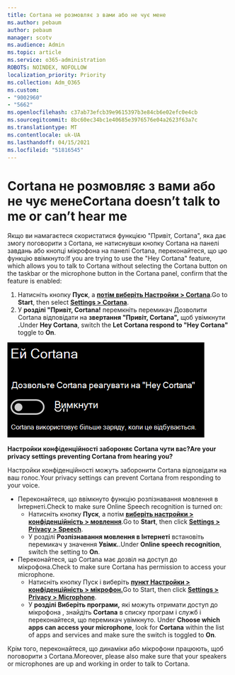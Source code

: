 ```yaml
---
title: Cortana не розмовляє з вами або не чує мене
ms.author: pebaum
author: pebaum
manager: scotv
ms.audience: Admin
ms.topic: article
ms.service: o365-administration
ROBOTS: NOINDEX, NOFOLLOW
localization_priority: Priority
ms.collection: Adm_O365
ms.custom:
- "9002960"
- "5662"
ms.openlocfilehash: c37ab73efcb39e9615397b3e84cb6e02efc0e4cb
ms.sourcegitcommit: 8bc60ec34bc1e40685e3976576e04a2623f63a7c
ms.translationtype: MT
ms.contentlocale: uk-UA
ms.lasthandoff: 04/15/2021
ms.locfileid: "51816545"
---
```

# <a name="cortana-doesnt-talk-to-me-or-cant-hear-me"></a><span data-ttu-id="1b145-102">Cortana не розмовляє з вами або не чує мене</span><span class="sxs-lookup"><span data-stu-id="1b145-102">Cortana doesn’t talk to me or can’t hear me</span></span>

<span data-ttu-id="1b145-103">Якщо ви намагаєтеся скористатися функцією "Привіт, Cortana", яка дає змогу поговорити з Cortana, не натиснувши кнопку Cortana на панелі завдань або кнопці мікрофона на панелі Cortana, переконайтеся, що цю функцію ввімкнуто:</span><span class="sxs-lookup"><span data-stu-id="1b145-103">If you are trying to use the "Hey Cortana" feature, which allows you to talk to Cortana without selecting the Cortana button on the taskbar or the microphone button in the Cortana panel, confirm that the feature is enabled:</span></span>

1. <span data-ttu-id="1b145-104">Натисніть кнопку **Пуск**, а **[потім виберіть Настройки > Cortana](ms-settings:cortana?activationSource=GetHelp)**.</span><span class="sxs-lookup"><span data-stu-id="1b145-104">Go to **Start**, then select **[Settings > Cortana](ms-settings:cortana?activationSource=GetHelp)**.</span></span>
2. <span data-ttu-id="1b145-105">У **розділі "Привіт, Cortana!** перемкніть перемикач Дозволити Cortana відповідати на **звертання "Привіт, Cortana",** щоб увімкнути **.**</span><span class="sxs-lookup"><span data-stu-id="1b145-105">Under **Hey Cortana**, switch the **Let Cortana respond to "Hey Cortana"** toggle to **On**.</span></span>

![Привіт, Cortana!](media/hey-cortana.png)

<span data-ttu-id="1b145-107">**Настройки конфіденційності забороняє Cortana чути вас?**</span><span class="sxs-lookup"><span data-stu-id="1b145-107">**Are your privacy settings preventing Cortana from hearing you?**</span></span>

<span data-ttu-id="1b145-108">Настройки конфіденційності можуть заборонити Cortana відповідати на ваш голос.</span><span class="sxs-lookup"><span data-stu-id="1b145-108">Your privacy settings can prevent Cortana from responding to your voice.</span></span>
- <span data-ttu-id="1b145-109">Переконайтеся, що ввімкнуто функцію розпізнавання мовлення в Інтернеті.</span><span class="sxs-lookup"><span data-stu-id="1b145-109">Check to make sure Online Speech recognition is turned on:</span></span>
    - <span data-ttu-id="1b145-110">Натисніть кнопку **Пуск**, а потім **[виберіть настройки > конфіденційність > мовлення](ms-settings:privacy-speech?activationSource=GetHelp)**.</span><span class="sxs-lookup"><span data-stu-id="1b145-110">Go to **Start**, then click **[Settings > Privacy > Speech](ms-settings:privacy-speech?activationSource=GetHelp)**.</span></span>
    - <span data-ttu-id="1b145-111">У розділі **Розпізнавання мовлення в Інтернеті** встановіть перемикач у значення **Увімк.**.</span><span class="sxs-lookup"><span data-stu-id="1b145-111">Under **Online speech recognition**, switch the setting to **On**.</span></span>
- <span data-ttu-id="1b145-112">Переконайтеся, що Cortana має дозвіл на доступ до мікрофона.</span><span class="sxs-lookup"><span data-stu-id="1b145-112">Check to make sure Cortana has permission to access your microphone.</span></span> 
    - <span data-ttu-id="1b145-113">Натисніть кнопку Пуск і виберіть **[пункт Настройки > конфіденційність > мікрофон.](ms-settings:privacy-microphone?activationSource=GetHelp)**</span><span class="sxs-lookup"><span data-stu-id="1b145-113">Go to Start, then click **[Settings > Privacy > Microphone](ms-settings:privacy-microphone?activationSource=GetHelp)**.</span></span>
    - <span data-ttu-id="1b145-114">У **розділі Виберіть програми,** які можуть отримати доступ до мікрофона , знайдіть **Cortana** в списку програм і служб і переконайтеся, що перемикач увімкнуто. </span><span class="sxs-lookup"><span data-stu-id="1b145-114">Under **Choose which apps can access your microphone**, look for **Cortana** within the list of apps and services and make sure the switch is toggled to **On**.</span></span>

<span data-ttu-id="1b145-115">Крім того, переконайтеся, що динаміки або мікрофони працюють, щоб поговорити з Cortana.</span><span class="sxs-lookup"><span data-stu-id="1b145-115">Moreover, please also make sure that your speakers or microphones are up and working in order to talk to Cortana.</span></span>
